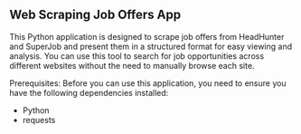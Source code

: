 Web Scraping Job Offers App
---------------------------
This Python application is designed to scrape job offers from HeadHunter and SuperJob and present them in a structured format for easy viewing and analysis. You can use this tool to search for job opportunities across different websites without the need to manually browse each site.

Prerequisites:
Before you can use this application, you need to ensure you have the following dependencies installed:
- Python
- requests
  

